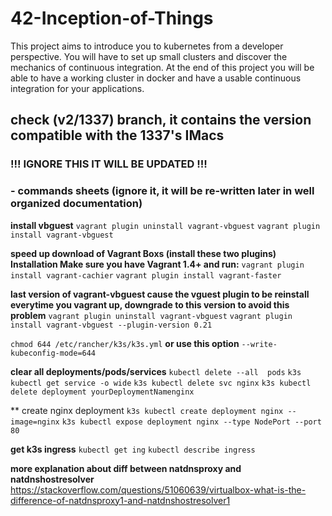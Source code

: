 # 42-Inception-of-Things
This project aims to introduce you to kubernetes from a developer perspective. You will have to set up small clusters and discover the mechanics of continuous integration. At the end of this project you will be able to have a working cluster in docker and have a usable continuous integration for your applications. 

## check (v2/1337) branch, it contains the version compatible with the 1337's IMacs
### !!! IGNORE THIS IT WILL BE UPDATED !!!
### - commands sheets (ignore it, it will be re-written later in well organized documentation)
**install vbguest**
`vagrant plugin uninstall vagrant-vbguest`
`vagrant plugin install vagrant-vbguest`

**speed up download of Vagrant Boxs (install these two plugins)**
**Installation Make sure you have Vagrant 1.4+ and run:** 
`vagrant plugin install vagrant-cachier`
`vagrant plugin install vagrant-faster`

**last version of vagrant-vbguest cause the vguest plugin to be reinstall everytime you vagrant up, downgrade to this version to avoid this problem**
`vagrant plugin uninstall vagrant-vbguest`
`vagrant plugin install vagrant-vbguest --plugin-version 0.21`

`chmod 644 /etc/rancher/k3s/k3s.yml`
**or use this option**
`--write-kubeconfig-mode=644`


**clear all deployments/pods/services**
`kubectl delete --all  pods`
`k3s kubectl get service -o wide`
`k3s kubectl delete svc nginx`
`k3s kubectl delete deployment yourDeploymentNamenginx`


** create nginx deployment
`k3s kubectl create deployment nginx --image=nginx`
`k3s kubectl expose deployment nginx --type NodePort --port 80`

**get k3s ingress**
`kubectl get ing`
`kubectl describe ingress`

**more explanation about diff between natdnsproxy and natdnshostresolver**
https://stackoverflow.com/questions/51060639/virtualbox-what-is-the-difference-of-natdnsproxy1-and-natdnshostresolver1

